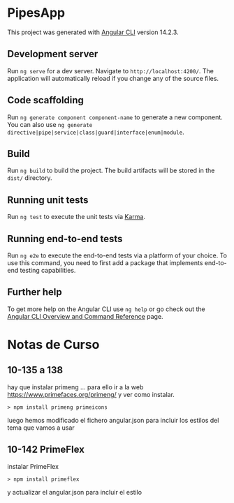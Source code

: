 # PipesApp

This project was generated with [Angular CLI](https://github.com/angular/angular-cli) version 14.2.3.

## Development server

Run `ng serve` for a dev server. Navigate to `http://localhost:4200/`. The application will automatically reload if you change any of the source files.

## Code scaffolding

Run `ng generate component component-name` to generate a new component. You can also use `ng generate directive|pipe|service|class|guard|interface|enum|module`.

## Build

Run `ng build` to build the project. The build artifacts will be stored in the `dist/` directory.

## Running unit tests

Run `ng test` to execute the unit tests via [Karma](https://karma-runner.github.io).

## Running end-to-end tests

Run `ng e2e` to execute the end-to-end tests via a platform of your choice. To use this command, you need to first add a package that implements end-to-end testing capabilities.

## Further help

To get more help on the Angular CLI use `ng help` or go check out the [Angular CLI Overview and Command Reference](https://angular.io/cli) page.

# Notas de Curso
##  10-135 a 138
hay que instalar primeng ... para ello ir a la web https://www.primefaces.org/primeng/ y ver como instalar.

    > npm install primeng primeicons 

luego hemos modificado el fichero angular.json para incluir los estilos del tema que vamos a usar

## 10-142 PrimeFlex
instalar PrimeFlex

    > npm install primeflex

y actualizar el angular.json para incluir el estilo 
